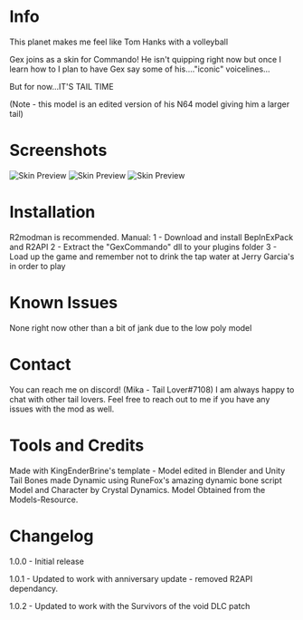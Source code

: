 # Info

This planet makes me feel like Tom Hanks with a volleyball

Gex joins as a skin for Commando! He isn't quipping right now but once I learn how to I plan to have Gex say some of his...."iconic" voicelines...

But for now...IT'S TAIL TIME

(Note - this model is an edited version of his N64 model giving him a larger tail)

# Screenshots
![Skin Preview](https://cdn.discordapp.com/attachments/567832879879553037/818281695719456778/unknown.png)
![Skin Preview](https://cdn.discordapp.com/attachments/567832879879553037/818281860399890492/unknown.png)
![Skin Preview](https://cdn.discordapp.com/attachments/269224803448258561/818282312877473852/unknown.png)

# Installation

R2modman is recommended. 
Manual:
1 - Download and install BepInExPack and R2API 
2 - Extract the "GexCommando" dll to your plugins folder
3 - Load up the game and remember not to drink the tap water at Jerry Garcia's in order to play

# Known Issues

None right now other than a bit of jank due to the low poly model 

# Contact

You can reach me on discord! (Mika - Tail Lover#7108) I am always happy to chat with other tail lovers.
Feel free to reach out to me if you have any issues with the mod as well.

# Tools and Credits

Made with KingEnderBrine's template - Model edited in Blender and Unity
Tail Bones made Dynamic using RuneFox's amazing dynamic bone script
Model and Character by Crystal Dynamics. Model Obtained from the Models-Resource.

# Changelog

1.0.0 - Initial release

1.0.1 - Updated to work with anniversary update - removed R2API dependancy.

1.0.2 - Updated to work with the Survivors of the void DLC patch